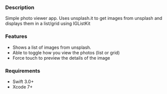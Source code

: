 
### Description
Simple photo viewer app.
Uses unsplash.it to get images from unsplash and displays them in a list/grid using IGListKit

### Features
- Shows a list of images from unsplash.
- Able to toggle how you view the photos (list or grid)
- Force touch to preview the details of the image

### Requirements
- Swift 3.0+
- Xcode 7+